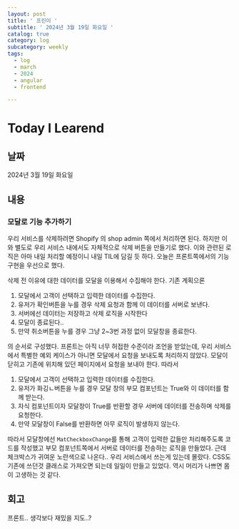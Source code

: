 ```yaml
---
layout: post
title: ' 프린이 '
subtitle: ' 2024년 3월 19일 화요일 '
catalog: true
category: log
subcategory: weekly
tags:
  - log
  - march
  - 2024
  - angular
  - frontend 

---
```


# Today I Learend

## 날짜

2024년 3월 19일 화요일

## 내용

### 모달로 기능 추가하기

우리 서비스를 삭제하려면 Shopify 의 shop admin 쪽에서 처리하면 된다. 하지만 이와 별도로 우리 서비스 내에서도 자체적으로 삭제 버튼을 만들기로 했다. 이와 관련된 로직은 아마 내일 처리할 예정이니 내일 TIL에 담길 듯 하다. 오늘은 프론트쪽에서의 기능 구현을 우선으로 했다.

삭제 전 이유에 대한 데이터를 모달을 이용해서 수집해야 한다. 기존 계획으론

1. 모달에서 고객이 선택하고 입력한 데이터를 수집한다.
2. 유저가 확인버튼을 누를 경우 삭제 요청과 함께 이 데이터를 서버로 보낸다.
3. 서버에선 데이터는 저장하고 삭제 로직을 시작한다
4. 모달이 종료된다..
5. 만약 취소버튼을 누를 경우 그냥 2~3번 과정 없이 모달창을 종료한다.

의 순서로 구성했다. 프론트는 아직 너무 허접한 수준이라 조언을 받았는데, 우리 서비스에서 특별한 예외 케이스가 아니면 모달에서 요청을 보내도록 처리하지 않았다. 모달이 닫히고 기존에 위치해 있던 페이지에서 요청을 보내야 한다. 따라서

1. 모달에서 고객이 선택하고 입력한 데이터를 수집한다.
2. 유저가 화깅ㄴ버튼을 누를 경우 모달 창의 부모 컴포넌트는 True와 이 데이터를 함께 받는다.
3. 자식 컴포넌트이자 모달창이 True를 반환할 경우 서버에 데이터를 전송하며 삭제를 요청한다.
4. 만약 모달창이 False를 반환하면 아무 로직이 발생하지 않는다.

따라서 모달창에선 `MatCheckboxChange`를 통해 고객이 입력한 값들만 처리해주도록 코드를 작성했고 부모 컴포넌트쪽에서 서버로 데이터를 전송하는 로직을 만들었다. 근데 체크박스가 귀여운 노란색으로 나온다.. 우리 서비스에서 쓰는게 있는데 몰랐다. CSS도 기존에 쓰던것 클래스로 가져오면 되는데 일일이 만들고 있었다. 역시 머리가 나쁘면 몸이 고생하는 것 같다.

## 회고

프론트.. 생각보다 재밌을 지도..?